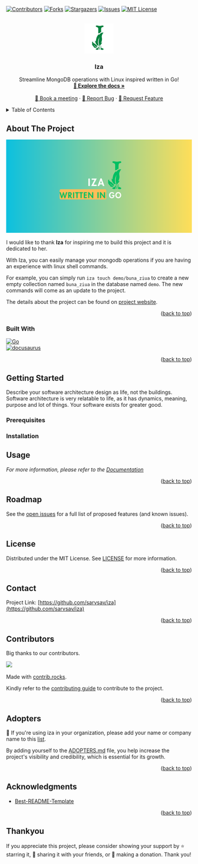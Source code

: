 <!-- Improved compatibility of back to top link: See: https://github.com/othneildrew/Best-README-Template/pull/73 -->
<a name="readme-top"></a>


<!-- PROJECT SHIELDS -->
<!--
*** I'm using markdown "reference style" links for readability.
*** Reference links are enclosed in brackets [ ] instead of parentheses ( ).
*** See the bottom of this document for the declaration of the reference variables
*** for contributors-url, forks-url, etc. This is an optional, concise syntax you may use.
*** https://www.markdownguide.org/basic-syntax/#reference-style-links
-->
[![Contributors][contributors-shield]][contributors-url]
[![Forks][forks-shield]][forks-url]
[![Stargazers][stars-shield]][stars-url]
[![Issues][issues-shield]][issues-url]
[![MIT License][license-shield]][license-url]



<!-- PROJECT LOGO -->
<br />
<div align="center">
  <a href="https://github.com/sarvsav/iza">
    <img src="assets/logo-iza.png" alt="Logo" width="80" height="80">
  </a>

<h3 align="center">Iza</h3>

  <p align="center">
    Streamline MongoDB operations with Linux inspired written in Go!
    <br />
    <a href="https://sarvsav.github.io/iza/"><strong>📘 Explore the docs  »</strong></a>
    <br />
    <br />
    <a href="https://calendly.com/sarvsav">📅 Book a meeting</a>
    ·
    <a href="https://github.com/sarvsav/iza/issues/new?assignees=sarvsav&labels=bug%2Cneeds-triage&projects=&template=01_bug_report.yml">🐛 Report Bug</a>
    ·
    <a href="https://github.com/sarvsav/iza/issues/new?assignees=sarvsav&labels=enhancement%2Cneeds-triage&projects=&template=02_feature_request.yml"> 🔨 Request Feature</a>
  </p>
</div>



<!-- TABLE OF CONTENTS -->
<details>
  <summary>Table of Contents</summary>
  <ol>
    <li>
      <a href="#about-the-project">About The Project</a>
      <ul>
        <li><a href="#built-with">Built With</a></li>
      </ul>
    </li>
    <li>
      <a href="#getting-started">Getting Started</a>
      <ul>
        <li><a href="#prerequisites">Prerequisites</a></li>
        <li><a href="#installation">Installation</a></li>
      </ul>
    </li>
    <li><a href="#usage">Usage</a></li>
    <li><a href="#roadmap">Roadmap</a></li>
    <li><a href="#license">License</a></li>
    <li><a href="#contact">Contact</a></li>
    <li><a href="#contributors">Contributors</a></li>
    <li><a href="#acknowledgments">Acknowledgments</a></li>
    <li><a href="#thankyou">Thank You</a></li>
  </ol>
</details>



<!-- ABOUT THE PROJECT -->
## About The Project

[![Iza][product-screenshot]](https://sarvsav.github.io/iza/)

I would like to thank **Iza** for inspiring me to build this project and it is dedicated to her.

With Iza, you can easily manage your mongodb operations if you are having an experience with linux shell commands.

For example, you can simply run `iza touch demo/buna_ziua` to create a new empty collection named `buna_ziua` in the database named `demo`. The new commands will come as an update to the project.

The details about the project can be found on [project website](https://sarvsav.github.io/iza/).

<p align="right">(<a href="#readme-top">back to top</a>)</p>



### Built With

[![Go][Golang]][Go-url]
<br>
[![docusaurus][docusaurus]][docusaurus-url]

<p align="right">(<a href="#readme-top">back to top</a>)</p>



<!-- GETTING STARTED -->
## Getting Started

Describe your software architecture design as life, not the buildings. Software architecture is very relatable to life, as it has dynamics, meaning, purpose and lot of things. Your software exists for greater good.

### Prerequisites

### Installation

<!-- USAGE EXAMPLES -->
## Usage

_For more information, please refer to the [Documentation](https://sarvsav.github.io/iza/)_

<p align="right">(<a href="#readme-top">back to top</a>)</p>


<!-- ROADMAP -->
## Roadmap

See the [open issues](https://github.com/sarvsav/iza/issues) for a full list of proposed features (and known issues).

<p align="right">(<a href="#readme-top">back to top</a>)</p>


<!-- LICENSE -->
## License

Distributed under the MIT License. See [LICENSE](./LICENSE) for more information.

<p align="right">(<a href="#readme-top">back to top</a>)</p>



<!-- CONTACT -->
## Contact

Project Link: [https://github.com/sarvsav/iza](https://github.com/sarvsav/iza)

<p align="right">(<a href="#readme-top">back to top</a>)</p>

<!-- CONTRIBUTORS -->
## Contributors

Big thanks to our contributors.

<a href="https://github.com/sarvsav/iza/graphs/contributors">
  <img src="https://contrib.rocks/image?repo=sarvsav/iza" />
</a>

Made with [contrib.rocks](https://contrib.rocks).

Kindly refer to the [contributing guide](./CONTRIBUTING.md) to contribute to the project.

<p align="right">(<a href="#readme-top">back to top</a>)</p>

<!-- ADOPTERS -->
## Adopters

📢 If you're using iza in your organization, please add your name or company name to this [list](./ADOPTERS.md).

By adding yourself to the [ADOPTERS.md](./ADOPTERS.md) file, you help increase the project's visibility and credibility, which is essential for its growth.

<p align="right">(<a href="#readme-top">back to top</a>)</p>

<!-- ACKNOWLEDGMENTS -->
## Acknowledgments

- [Best-README-Template](https://github.com/othneildrew/Best-README-Template)

<p align="right">(<a href="#readme-top">back to top</a>)</p>

<!-- Thank You -->
## Thankyou

If you appreciate this project, please consider showing your support by ⭐ starring it, 🔄 sharing it with your friends, or 💖 making a donation. Thank you!

<!-- MARKDOWN LINKS & IMAGES -->
<!-- https://www.markdownguide.org/basic-syntax/#reference-style-links -->
[contributors-shield]: https://img.shields.io/github/contributors/sarvsav/iza.svg?style=for-the-badge
[contributors-url]: https://github.com/sarvsav/iza/graphs/contributors
[forks-shield]: https://img.shields.io/github/forks/sarvsav/iza.svg?style=for-the-badge
[forks-url]: https://github.com/sarvsav/iza/network/members
[stars-shield]: https://img.shields.io/github/stars/sarvsav/iza.svg?style=for-the-badge
[stars-url]: https://github.com/sarvsav/iza/stargazers
[issues-shield]: https://img.shields.io/github/issues/sarvsav/iza.svg?style=for-the-badge
[issues-url]: https://github.com/sarvsav/iza/issues
[license-shield]: https://img.shields.io/github/license/sarvsav/iza.svg?style=for-the-badge
[license-url]: https://github.com/sarvsav/iza/blob/master/LICENSE.txt
[product-screenshot]: assets/iza.png
[Golang]: https://img.shields.io/github/go-mod/go-version/sarvsav/iza?style=for-the-badge&logo=go
[Go-url]: https://go.dev/
[Bazel]: https://img.shields.io/badge/Bazel-v7-brightgreen?style=for-the-badge&logo=bazel
[Bazel-url]: https://bazel.build/
[docusaurus]: https://img.shields.io/badge/docs-passing-green?style=for-the-badge&logo=docusaurus&logoColor=%233ECC5F
[docusaurus-url]: https://docusaurus.io/